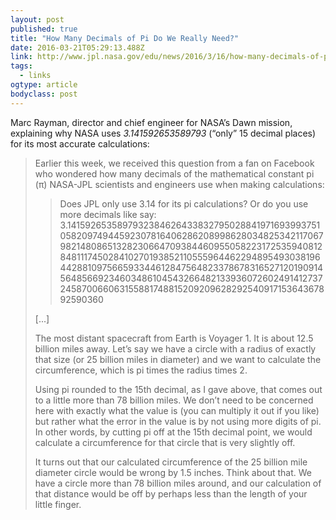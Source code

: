 ```yaml
---
layout: post 
published: true
title: "How Many Decimals of Pi Do We Really Need?" 
date: 2016-03-21T05:29:13.488Z 
link: http://www.jpl.nasa.gov/edu/news/2016/3/16/how-many-decimals-of-pi-do-we-really-need/ 
tags:
  - links
ogtype: article 
bodyclass: post 
---
```


Marc Rayman, director and chief engineer for NASA’s Dawn mission, explaining why NASA uses _3.141592653589793_ (“only” 15 decimal places) for its most accurate calculations:

> Earlier this week, we received this question from a fan on Facebook who wondered how many decimals of the mathematical constant pi (π) NASA-JPL scientists and engineers use when making calculations:
> 
> > Does JPL only use 3.14 for its pi calculations? Or do you use more decimals like say: 3.141592653589793238462643383279502884197169399375105820974944592307816406286208998628034825342117067982148086513282306647093844609550582231725359408128481117450284102701938521105559644622948954930381964428810975665933446128475648233786783165271201909145648566923460348610454326648213393607260249141273724587006606315588174881520920962829254091715364367892590360
> 
> [...]
> 
> The most distant spacecraft from Earth is Voyager 1. It is about 12.5 billion miles away. Let’s say we have a circle with a radius of exactly that size (or 25 billion miles in diameter) and we want to calculate the circumference, which is pi times the radius times 2.
> 
> Using pi rounded to the 15th decimal, as I gave above, that comes out to a little more than 78 billion miles. We don’t need to be concerned here with exactly what the value is (you can multiply it out if you like) but rather what the error in the value is by not using more digits of pi. In other words, by cutting pi off at the 15th decimal point, we would calculate a circumference for that circle that is very slightly off.
> 
> It turns out that our calculated circumference of the 25 billion mile diameter circle would be wrong by 1.5 inches. Think about that. We have a circle more than 78 billion miles around, and our calculation of that distance would be off by perhaps less than the length of your little finger.
